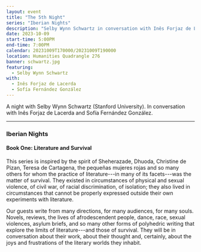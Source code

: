 ```yaml
---
layout: event
title: "The 5th Night"
series: "Iberian Nights"
description: "Selby Wynn Schwartz in conversation with Inês Forjaz de Lacerda and Sofía Fernández González"
date: 2023-10-09
start-time: 5:00PM
end-time: 7:00PM
calendar: 20231009T170000/20231009T190000
location: Humanities Quadrangle 276
banner: schwartz.jpg
featuring:
  - Selby Wynn Schwartz
with:
  - Inês Forjaz de Lacerda
  - Sofía Fernández González
---
```


A night with Selby Wynn Schwartz (Stanford University). In conversation with Inês Forjaz de Lacerda and Sofía Fernández González.

---

### Iberian Nights

#### Book One: Literature and Survival

This series is inspired by the spirit of Sheherazade, Dhuoda, Christine de Pizan, Teresa de Cartagena, the pequeñas mujeres rojas and so many others for whom the practice of literature---in many of its facets---was the matter of survival. They existed in circumstances of physical and sexual violence, of civil war, of racial discrimination, of isolation; they also lived in circumstances that cannot be properly expressed outside their own experiments with literature.

Our guests write from many directions, for many audiences, for many souls. Novels, reviews, the lives of afrodescendent people, dance, race, sexual violences, asylum briefs, and so many other forms of polyhedric writing that explore the limits of literature---and those of survival. They will be in conversation about their work, about their thought and, certainly, about the joys and frustrations of the literary worlds they inhabit.
